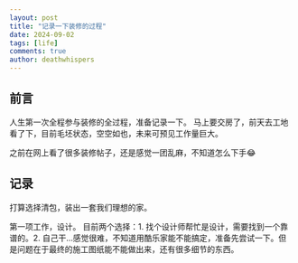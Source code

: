 ```yaml
---
layout: post
title: "记录一下装修的过程"
date: 2024-09-02
tags: [life]
comments: true
author: deathwhispers
---
```


## 前言

人生第一次全程参与装修的全过程，准备记录一下。
马上要交房了，前天去工地看了下，目前毛坯状态，空空如也，未来可预见工作量巨大。

之前在网上看了很多装修帖子，还是感觉一团乱麻，不知道怎么下手😂


<!-- more -->

## 记录

打算选择清包，装出一套我们理想的家。

第一项工作，设计。
目前两个选择：1. 找个设计师帮忙是设计，需要找到一个靠谱的。2. 自己干...感觉很难，不知道用酷乐家能不能搞定，准备先尝试一下。但是问题在于最终的施工图纸能不能做出来，还有很多细节的东西。





